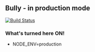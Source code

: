 ## Bully - in production mode
[![Build Status](https://travis-ci.org/Nikeweke/Bully.svg?branch=master)](https://travis-ci.org/Nikeweke/Bully)


### What's turned here ON!
* NODE_ENV=production
